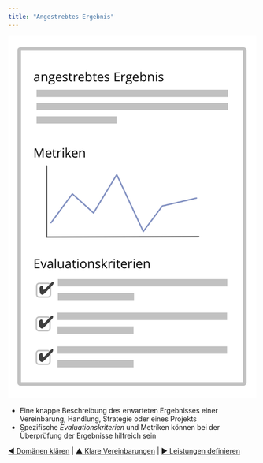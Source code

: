 ```yaml
---
title: "Angestrebtes Ergebnis"
---
```



![right,fit](img/templates/outcome-and-criteria.png)

- Eine knappe Beschreibung des erwarteten Ergebnisses einer Vereinbarung, Handlung, Strategie oder eines Projekts
- Spezifische *Evaluationskriterien* und Metriken können bei der Überprüfung der Ergebnisse hilfreich sein

[&#9664; Domänen klären](clarify-domains.html) | [&#9650; Klare Vereinbarungen](defining-agreements.html) | [&#9654; Leistungen definieren](describe-deliverables.html)

